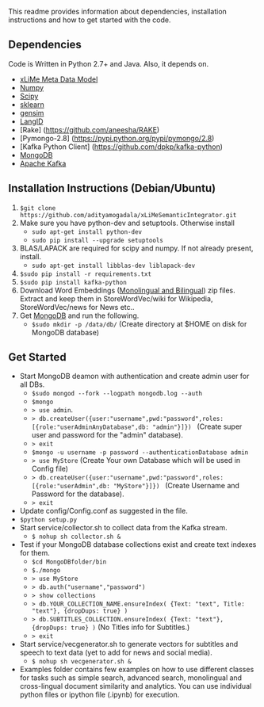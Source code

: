 This readme provides information about dependencies, installation instructions and how to get started with the code.

## Dependencies

Code is Written in Python 2.7+ and Java. Also, it depends on.

* [xLiMe Meta Data Model](https://cloud.aifb.kit.edu/index.php/s/742S1H9ljLlxaSz)
* [Numpy](http://www.numpy.org/)
* [Scipy](https://www.scipy.org/install.html)
* [sklearn](http://kafka.apache.org/)
* [gensim](https://radimrehurek.com/gensim/)
* [LangID](https://github.com/saffsd/langid.py)
* [Rake] (https://github.com/aneesha/RAKE)
* [Pymongo-2.8] (https://pypi.python.org/pypi/pymongo/2.8)
* [Kafka Python Client] (https://github.com/dpkp/kafka-python)
* [MongoDB](https://www.mongodb.com/)
* [Apache Kafka](http://kafka.apache.org/)

##  Installation Instructions (Debian/Ubuntu)

1. `$git clone https://github.com/adityamogadala/xLiMeSemanticIntegrator.git`
2.  Make sure you have python-dev and setuptools. Otherwise install
	* `sudo apt-get install python-dev`
	* `sudo pip install --upgrade setuptools`
3. BLAS/LAPACK are required for scipy and numpy. If not already present, install.
	* `sudo apt-get install libblas-dev liblapack-dev`
2. `$sudo pip install -r requirements.txt`
3. `$sudo pip install kafka-python`
5.  Download Word Embeddings ([Monolingual and Bilingual](http://people.aifb.kit.edu/amo/wordembeddings/)) zip files. Extract and keep them in StoreWordVec/wiki for Wikipedia, StoreWordVec/news for News etc..
6.  Get [MongoDB](https://docs.mongodb.com/v3.0/tutorial/install-mongodb-on-ubuntu/) and run the following. 
	* `$sudo mkdir -p /data/db/` (Create directory at $HOME on disk for MongoDB database)

##  Get Started

* Start MongoDB deamon with authentication and create admin user for all DBs.
	* `$sudo mongod --fork --logpath mongodb.log --auth`
	* `$mongo` 
	* `> use admin`. 
	* `> db.createUser({user:"username",pwd:"password",roles: [{role:"userAdminAnyDatabase",db: "admin"}]}) ` (Create super user and password for the "admin" database).
	* `> exit`
	* `$mongo -u username -p password --authenticationDatabase admin`
	* `> use MyStore` (Create Your own Database which will be used in Config file)
	* `> db.createUser({user:"username",pwd:"password",roles: [{role:"userAdmin",db: "MyStore"}]}) ` (Create Username and Password for the database).
	* `> exit`
* Update config/Config.conf as suggested in the file.
* `$python setup.py`
* Start service/collector.sh to collect data from the Kafka stream. 
	* `$ nohup sh collector.sh &`
* Test if your MongoDB database collections exist and create text indexes for them.
	* `$cd MongoDBfolder/bin`
	* `$./mongo`
	* `> use MyStore`
	* `> db.auth("username","password")`
	* `> show collections`
	* `> db.YOUR_COLLECTION_NAME.ensureIndex( {Text: "text", Title: "text"}, {dropDups: true} )`
	* `> db.SUBTITLES_COLLECTION.ensureIndex( {Text: "text"}, {dropDups: true} )` (No Titles info for Subtitles.)
	* `> exit`
* Start service/vecgenerator.sh to generate vectors for subtitles and speech to text data (yet to add for news and social media).
	* `$ nohup sh vecgenerator.sh &`
* Examples folder contains few examples on how to use different classes for tasks such as simple search, advanced search, monolingual and cross-lingual document similarity and analytics. You can use individual python files or ipython file (.ipynb) for execution.
